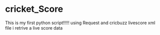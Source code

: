 # cricket_Score
This is my first python script!!!!! 
using Request and cricbuzz livescore xml file i retrive a live score data
